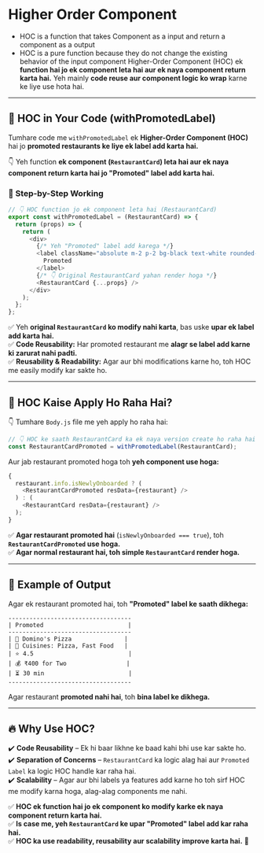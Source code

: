 # Higher Order Component

- HOC is a function that takes Component as a input and return a component as a output
- HOC is a pure function because they do not change the existing behavior of the input component
  Higher-Order Component (HOC) ek **function hai jo ek component leta hai aur ek naya component return karta hai.** Yeh mainly **code reuse aur component logic ko wrap** karne ke liye use hota hai.

---

## **👀 HOC in Your Code (withPromotedLabel)**

Tumhare code me `withPromotedLabel` ek **Higher-Order Component (HOC)** hai jo **promoted restaurants ke liye ek label add karta hai.**

👇 Yeh function **ek component (`RestaurantCard`) leta hai aur ek naya component return karta hai jo "Promoted" label add karta hai.**

### **📌 Step-by-Step Working**

```js
// 👇 HOC function jo ek component leta hai (RestaurantCard)
export const withPromotedLabel = (RestaurantCard) => {
  return (props) => {
    return (
      <div>
        {/* Yeh "Promoted" label add karega */}
        <label className="absolute m-2 p-2 bg-black text-white rounded-lg">
          Promoted
        </label>
        {/* 👇 Original RestaurantCard yahan render hoga */}
        <RestaurantCard {...props} />
      </div>
    );
  };
};
```

✅ Yeh **original `RestaurantCard` ko modify nahi karta**, bas uske **upar ek label add karta hai.**  
✅ **Code Reusability:** Har promoted restaurant me **alagr se label add karne ki zarurat nahi padti.**  
✅ **Reusability & Readability:** Agar aur bhi modifications karne ho, toh HOC me easily modify kar sakte ho.

---

## **🚀 HOC Kaise Apply Ho Raha Hai?**

👇 Tumhare `Body.js` file me yeh apply ho raha hai:

```js
// 👇 HOC ke saath RestaurantCard ka ek naya version create ho raha hai
const RestaurantCardPromoted = withPromotedLabel(RestaurantCard);
```

Aur jab restaurant promoted hoga toh **yeh component use hoga:**

```js
{
  restaurant.info.isNewlyOnboarded ? (
    <RestaurantCardPromoted resData={restaurant} />
  ) : (
    <RestaurantCard resData={restaurant} />
  );
}
```

✅ **Agar restaurant promoted hai** (`isNewlyOnboarded === true`), toh **`RestaurantCardPromoted` use hoga.**  
✅ **Agar normal restaurant hai, toh simple `RestaurantCard` render hoga.**

---

## **🎯 Example of Output**

Agar ek restaurant promoted hai, toh **"Promoted" label ke saath dikhega:**

```
-----------------------------------
| Promoted                        |
-----------------------------------
| 🍕 Domino's Pizza               |
| 🍔 Cuisines: Pizza, Fast Food   |
| ⭐ 4.5                           |
| 💰 ₹400 for Two                 |
| ⏳ 30 min                        |
-----------------------------------
```

Agar restaurant **promoted nahi hai**, toh **bina label ke dikhega.**

---

## **🔥 Why Use HOC?**

✔️ **Code Reusability** – Ek hi baar likhne ke baad kahi bhi use kar sakte ho.  
✔️ **Separation of Concerns** – `RestaurantCard` ka logic alag hai aur `Promoted Label` ka logic HOC handle kar raha hai.  
✔️ **Scalability** – Agar aur bhi labels ya features add karne ho toh sirf HOC me modify karna hoga, alag-alag components me nahi.

✅ **HOC ek function hai jo ek component ko modify karke ek naya component return karta hai.**  
✅ **Is case me, yeh `RestaurantCard` ke upar "Promoted" label add kar raha hai.**  
✅ **HOC ka use readability, reusability aur scalability improve karta hai.** 🚀
